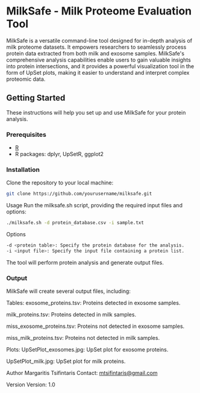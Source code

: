 # MilkSafe - Milk Proteome Evaluation Tool

MilkSafe is a versatile command-line tool designed for in-depth analysis of milk proteome datasets. It empowers researchers to seamlessly process protein data extracted from both milk and exosome samples. MilkSafe's comprehensive analysis capabilities enable users to gain valuable insights into protein intersections, and it provides a powerful visualization tool in the form of UpSet plots, making it easier to understand and interpret complex proteomic data.

## Getting Started

These instructions will help you set up and use MilkSafe for your protein analysis.

### Prerequisites

- [R](https://www.r-project.org/)
- R packages: dplyr, UpSetR, ggplot2

### Installation

Clone the repository to your local machine:

```bash
git clone https://github.com/yourusername/milksafe.git
```

Usage
Run the milksafe.sh script, providing the required input files and options:
```bash
./milksafe.sh -d protein_database.csv -i sample.txt
```
Options
```bash
-d <protein table>: Specify the protein database for the analysis.
-i <input file>: Specify the input file containing a protein list.
```

The tool will perform protein analysis and generate output files.

### Output
MilkSafe will create several output files, including:

Tables:
exosome_proteins.tsv: Proteins detected in exosome samples.

milk_proteins.tsv: Proteins detected in milk samples.

miss_exosome_proteins.tsv: Proteins not detected in exosome samples.

miss_milk_proteins.tsv: Proteins not detected in milk samples.

Plots:
UpSetPlot_exosomes.jpg: UpSet plot for exosome proteins.

UpSetPlot_milk.jpg: UpSet plot for milk proteins.

Author
Margaritis Tsifintaris
Contact: mtsifintaris@gmail.com

Version
Version: 1.0

